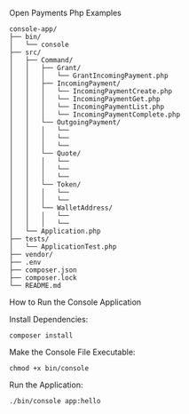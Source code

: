 Open Payments Php Examples

```
console-app/
├── bin/
│   └── console
├── src/
│   ├── Command/
│   │   ├── Grant/
│   │   │   └── GrantIncomingPayment.php
│   │   ├── IncomingPayment/
│   │   │   └── IncomingPaymentCreate.php
│   │   │   └── IncomingPaymentGet.php
│   │   │   └── IncomingPaymentList.php
│   │   │   └── IncomingPaymentComplete.php
│   │   └── OutgoingPayment/
│   │   │   └──
│   │   │   └──
│   │   │   └──
│   │   └── Quote/
│   │   │   └──
│   │   │   └──
│   │   │   └──
│   │   └── Token/
│   │   │   └──
│   │   │   └──
│   │   └── WalletAddress/
│   │   │   └──
│   │   │   └──
│   └── Application.php
├── tests/
│   └── ApplicationTest.php
├── vendor/
├── .env
├── composer.json
├── composer.lock
└── README.md
```

How to Run the Console Application

Install Dependencies:

```
composer install
```

Make the Console File Executable:

```
chmod +x bin/console
```


Run the Application:

```
./bin/console app:hello
```

